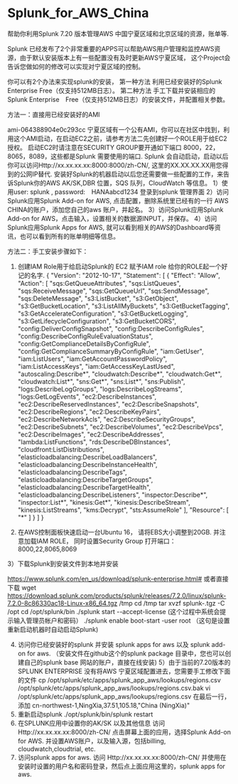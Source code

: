 # Splunk_for_AWS_China
帮助你利用Splunk 7.20 版本管理AWS 中国宁夏区域和北京区域的资源，账单等.

Splunk 已经发布了2个非常重要的APPS可以帮助AWS用户管理和监控AWS资源，由于默认安装版本上有一些配置没有及时更新AWS宁夏区域，
这个Project会告诉您做如何的修改可以实现对宁夏区域的控制。

你可以有2个办法来实现splunk的安装，
第一种方法 利用已经安装好的Splunk Enterprise Free（仅支持512MB日志）。
第二种方法 手工下载并安装相应的Splunk Enterprise　Free（仅支持512MB日志）的安装文件，并配置相关参数。


方法一：直接用已经安装好的AMI

ami-064388904e0c293cc  宁夏区域有一个公有AMI，你可以在社区中找到，利用这个AMI启动，在启动EC2之前，请参考方法二先创建好一个ROLE用于给EC2授权。
启动EC2时请注意在SECURITY GROUP要开通如下端口 8000，22，8065，8089，这些都是Splunk 需要使用的端口.
Splunk 会自动启动，启动以后你可以访问Http://xx.xx.xx.xx:8000:8000/zh-CN/, 这里的XX.XX.XX.XX用您得到的公网IP替代. 
安装好Splunk的机器启动以后您还需要做一些配置的工作，来告诉Splunk你的AWS AK/SK,DBR 位置，SQS 队列，CloudWatch 等信息。
1）使用user: splunk , password:　HANAabcd1234 登录到splunk 管理界面
2）访问Splunk应用Splunk Add-on for AWS, 点击配置，删除系统里已经有的一行 AWS CHINA的账户，添加您自己的aws 账户，并起名。
3）访问Splunk应用Splunk Add-on for AWS，点击输入，设置相关的数据源INPUT，并保存。
4）访问Splunk应用Splunk Apps for AWS, 就可以看到相关的AWS的Dashboard等资讯，也可以看到所有的账单明细等信息。


方法二：手工安装步骤如下：

1) 创建IAM Role用于给启动Splunk的 EC2 赋予IAM role
给你的ROLE起一个好记的名字.
{
    "Version": "2012-10-17",
    "Statement": [
        {
            "Effect": "Allow",
            "Action": [
                "sqs:GetQueueAttributes",
                "sqs:ListQueues",
                "sqs:ReceiveMessage",
                "sqs:GetQueueUrl",
                "sqs:SendMessage",
                "sqs:DeleteMessage",
                "s3:ListBucket",
                "s3:GetObject",
                "s3:GetBucketLocation",
                "s3:ListAllMyBuckets",
                "s3:GetBucketTagging",
                "s3:GetAccelerateConfiguration",
                "s3:GetBucketLogging",
                "s3:GetLifecycleConfiguration",
                "s3:GetBucketCORS",
                "config:DeliverConfigSnapshot",
                "config:DescribeConfigRules",
                "config:DescribeConfigRuleEvaluationStatus",
                "config:GetComplianceDetailsByConfigRule",
                "config:GetComplianceSummaryByConfigRule",
                "iam:GetUser",
                "iam:ListUsers",
                "iam:GetAccountPasswordPolicy",
                "iam:ListAccessKeys",
                "iam:GetAccessKeyLastUsed",
                "autoscaling:Describe*",
                "cloudwatch:Describe*",
                "cloudwatch:Get*",
                "cloudwatch:List*",
                "sns:Get*",
                "sns:List*",
                "sns:Publish",
                "logs:DescribeLogGroups",
                "logs:DescribeLogStreams",
                "logs:GetLogEvents",
                "ec2:DescribeInstances",
                "ec2:DescribeReservedInstances",
                "ec2:DescribeSnapshots",
                "ec2:DescribeRegions",
                "ec2:DescribeKeyPairs",
                "ec2:DescribeNetworkAcls",
                "ec2:DescribeSecurityGroups",
                "ec2:DescribeSubnets",
                "ec2:DescribeVolumes",
                "ec2:DescribeVpcs",
                "ec2:DescribeImages",
                "ec2:DescribeAddresses",
                "lambda:ListFunctions",
                "rds:DescribeDBInstances",
                "cloudfront:ListDistributions",
                "elasticloadbalancing:DescribeLoadBalancers",
                "elasticloadbalancing:DescribeInstanceHealth",
                "elasticloadbalancing:DescribeTags",
                "elasticloadbalancing:DescribeTargetGroups",
                "elasticloadbalancing:DescribeTargetHealth",
                "elasticloadbalancing:DescribeListeners",
                "inspector:Describe*",
                "inspector:List*",
                "kinesis:Get*",
                "kinesis:DescribeStream",
                "kinesis:ListStreams",
                "kms:Decrypt",
                "sts:AssumeRole"
            ],
            "Resource": [
                "*"
            ]
        }
    ]
}

2) 在AWS控制面板快速启动一台Ubuntu 16， 请将EBS大小调整到20GB.
并注意加载IAM ROLE，
同时设置Security Group 打开端口：8000,22,8065,8069 

3）下载Splunk到安装文件到本地并安装

https://www.splunk.com/en_us/download/splunk-enterprise.html#
或者直接下载 
wget https://download.splunk.com/products/splunk/releases/7.2.0/linux/splunk-7.2.0-8c86330ac18-Linux-x86_64.tgz /tmp
cd /tmp
tar xvzf splunk-.tgz -C /opt
cd /opt/splunk/bin
./splunk  start --accept-license  (这个过程中系统会提示输入管理员帐户和密码）
./splunk  enable boot-start -user root  （这句是设置重新启动机器时自动启动Splunk) 

4) 访问你已经安装好的splunk 并安装 splunk apps for aws 以及 splunk add-on for aws. （安装文件在github这个的splunk package 目录中，您也可以创建自己的splunk base 网站的账户，直接在线安装)
5）由于当前的7.20版本的SPLUNK ENTERPRISE 没有将AWS 宁夏区域配置进去，您需要手工修改下面的文件
cp /opt/splunk/etc/apps/splunk_app_aws/lookups/regions.csv /opt/splunk/etc/apps/splunk_app_aws/lookups/regions.csv.bak
vi /opt/splunk/etc/apps/splunk_app_aws/lookups/regions.csv
在最后一行，添加
cn-northwest-1,NingXia,37.51,105.18,"China (NingXia)"
6) 重新启动splunk 
./opt/splunk/bin/splunk restart 
7) 在SPLUNK应用中设置你的AK/SK 以及其他信息
访问Http://xx.xx.xx.xx:8000/zh-CN/  点击屏幕上面的应用，选择Splunk Add-on for AWS. 并设置AWS账户，以及输入源，包括billing, cloudwatch,cloudtrial, etc.
8) 访问splunk apps for aws. 
访问 Http://xx.xx.xx.xx:8000/zh-CN/  并使用在安装时设置的用户名和密码登录，然后点上面应用这里的，splunk apps for aws.





